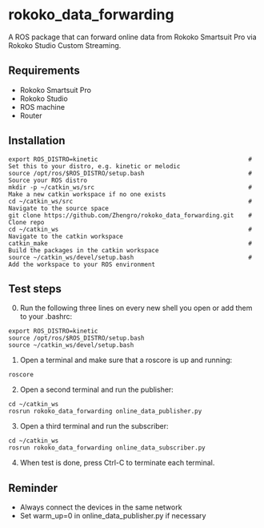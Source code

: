 # rokoko_data_forwarding
A ROS package that can forward online data from Rokoko Smartsuit Pro via Rokoko Studio Custom Streaming.

## Requirements
* Rokoko Smartsuit Pro
* Rokoko Studio
* ROS machine
* Router

## Installation
```
export ROS_DISTRO=kinetic                                          # Set this to your distro, e.g. kinetic or melodic
source /opt/ros/$ROS_DISTRO/setup.bash                             # Source your ROS distro 
mkdir -p ~/catkin_ws/src                                           # Make a new catkin workspace if no one exists
cd ~/catkin_ws/src                                                 # Navigate to the source space
git clone https://github.com/Zhengro/rokoko_data_forwarding.git    # Clone repo
cd ~/catkin_ws                                                     # Navigate to the catkin workspace
catkin_make                                                        # Build the packages in the catkin workspace
source ~/catkin_ws/devel/setup.bash                                # Add the workspace to your ROS environment
```
## Test steps
0. Run the following three lines on every new shell you open or add them to your .bashrc:
```
export ROS_DISTRO=kinetic
source /opt/ros/$ROS_DISTRO/setup.bash
source ~/catkin_ws/devel/setup.bash
```
1. Open a terminal and make sure that a roscore is up and running:
```
roscore
```
2. Open a second terminal and run the publisher:
```
cd ~/catkin_ws
rosrun rokoko_data_forwarding online_data_publisher.py
```
3. Open a third terminal and run the subscriber:
```
cd ~/catkin_ws
rosrun rokoko_data_forwarding online_data_subscriber.py
```
4. When test is done, press Ctrl-C to terminate each terminal.

## Reminder
* Always connect the devices in the same network
* Set warm_up=0 in online_data_publisher.py if necessary
